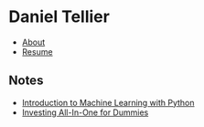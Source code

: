 <style>
    <link rel='stylesheet' href='./assets/css/style.css' type='text/css' media='screen' charset='utf-8'>
</style>
# Daniel Tellier

- [About](./about.md)
- [Resume](./docs/daniel_tellier.pdf)

## Notes
- [Introduction to Machine Learning with Python](./notes/intro_ml_python.md)
- [Investing All-In-One for Dummies](./notes/invest.md)